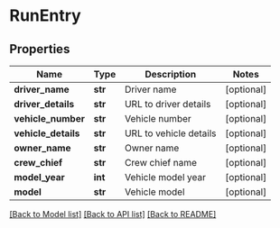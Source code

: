 # RunEntry

## Properties
Name | Type | Description | Notes
------------ | ------------- | ------------- | -------------
**driver_name** | **str** | Driver name | [optional] 
**driver_details** | **str** | URL to driver details | [optional] 
**vehicle_number** | **str** | Vehicle number | [optional] 
**vehicle_details** | **str** | URL to vehicle details | [optional] 
**owner_name** | **str** | Owner name | [optional] 
**crew_chief** | **str** | Crew chief name | [optional] 
**model_year** | **int** | Vehicle model year | [optional] 
**model** | **str** | Vehicle model | [optional] 

[[Back to Model list]](../README.md#documentation-for-models) [[Back to API list]](../README.md#documentation-for-api-endpoints) [[Back to README]](../README.md)

